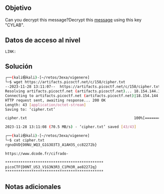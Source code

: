 ## Objetivo
Can you decrypt this message?Decrypt this [message](https://artifacts.picoctf.net/c/158/cipher.txt) using this key "CYLAB".
## Datos de acceso al nivel
```
LINK: 

```
## Solución

```bash
┌──(kali㉿kali)-[~/retos/3exa/vigenere]
└─$ wget https://artifacts.picoctf.net/c/158/cipher.txt 
--2023-11-28 13:11:07--  https://artifacts.picoctf.net/c/158/cipher.txt
Resolving artifacts.picoctf.net (artifacts.picoctf.net)... 18.154.144.104, 18.154.144.85, 18.154.144.107, ...
Connecting to artifacts.picoctf.net (artifacts.picoctf.net)|18.154.144.104|:443... connected.
HTTP request sent, awaiting response... 200 OK
Length: 43 [application/octet-stream]
Saving to: ‘cipher.txt’

cipher.txt                                                 100%[========================================================================================================================================>]      43  --.-KB/s    in 0s      

2023-11-28 13:11:08 (70.5 MB/s) - ‘cipher.txt’ saved [43/43]

┌──(kali㉿kali)-[~/retos/3exa/vigenere]
└─$ cat cipher.txt      
rgnoDVD{O0NU_WQ3_G1G3O3T3_A1AH3S_cc82272b}

https://www.dcode.fr/cifrado-

*********************************************
picoCTF{D0NT_US3_V1G3N3R3_C1PH3R_ae82272q}
*********************************************

```
## Notas adicionales
```bash


```